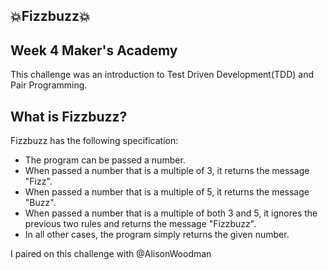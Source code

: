 ## :boom:Fizzbuzz:boom:
## Week 4 Maker's Academy

This challenge was an introduction to Test Driven Development(TDD)
and Pair Programming. 

## What is Fizzbuzz?

Fizzbuzz has the following specification:
* The program can be passed a number.
* When passed a number that is a multiple of 3, it returns the message "Fizz".
* When passed a number that is a multiple of 5, it returns the message "Buzz".
* When passed a number that is a multiple of both 3 and 5, it ignores the previous two rules and returns the message "Fizzbuzz".
* In all other cases, the program simply returns the given number.

I paired on this challenge with @AlisonWoodman